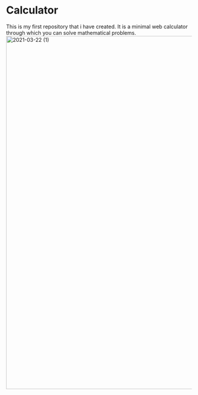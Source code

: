 # <b>Calculator</b>
This is my first repository that i have created.
It is a minimal web calculator through which you can solve mathematical problems.
<img width="960" alt="2021-03-22 (1)" src="https://user-images.githubusercontent.com/73280986/114800625-ad7a9500-9db7-11eb-9f50-3cef671c98af.png">

